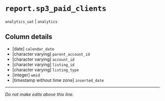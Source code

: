 # `report.sp3_paid_clients`
`analytics_uat` | `analytics`

## Column details
* [date]      `calendar_date`
* [character varying] `parent_account_id`
* [character varying] `account_id`
* [character varying] `listing_id`
* [character varying] `listing_type`
* [integer]   `wmid`
* [timestamp without time zone] `inserted_date`

-------------------------------------------------------------------------------
*Do not make edits above this line.*
